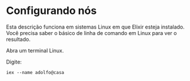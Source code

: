 # Configurando nós

Esta descrição funciona em sistemas Linux em que Elixir esteja instalado. Você precisa saber o básico de linha de comando em Linux para ver o resultado.

Abra um terminal Linux.

Digite:

```
iex --name adolfo@casa
```
